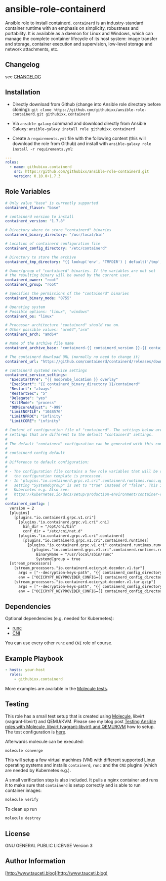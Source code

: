 <!--
Copyright (C) 2021-2023 Robert Wimmer
SPDX-License-Identifier: GPL-3.0-or-later
-->

ansible-role-containerd
=======================

Ansible role to install [containerd](https://github.com/containerd/containerd). `containerd` is an industry-standard container runtime with an emphasis on simplicity, robustness and portability. It is available as a daemon for Linux and Windows, which can manage the complete container lifecycle of its host system: image transfer and storage, container execution and supervision, low-level storage and network attachments, etc.

Changelog
---------

see [CHANGELOG](https://github.com/githubixx/ansible-role-containerd/blob/master/CHANGELOG.md)

Installation
------------

- Directly download from Github (change into Ansible role directory before cloning):
`git clone https://github.com/githubixx/ansible-role-containerd.git githubixx.containerd`

- Via `ansible-galaxy` command and download directly from Ansible Galaxy:
`ansible-galaxy install role githubixx.containerd`

- Create a `requirements.yml` file with the following content (this will download the role from Github) and install with
`ansible-galaxy role install -r requirements.yml`:

```yaml
---
roles:
  - name: githubixx.containerd
    src: https://github.com/githubixx/ansible-role-containerd.git
    version: 0.10.0+1.7.3
```

Role Variables
--------------

```yaml
# Only value "base" is currently supported
containerd_flavor: "base"

# containerd version to install
containerd_version: "1.7.8"

# Directory where to store "containerd" binaries
containerd_binary_directory: "/usr/local/bin"

# Location of containerd configuration file
containerd_config_directory: "/etc/containerd"

# Directory to store the archive
containerd_tmp_directory: "{{ lookup('env', 'TMPDIR') | default('/tmp', true) }}"

# Owner/group of "containerd" binaries. If the variables are not set
# the resulting binary will be owned by the current user.
containerd_owner: "root"
containerd_group: "root"

# Specifies the permissions of the "containerd" binaries
containerd_binary_mode: "0755"

# Operating system
# Possible options: "linux", "windows"
containerd_os: "linux"

# Processor architecture "containerd" should run on.
# Other possible values: "arm64","arm"
containerd_arch: "amd64"

# Name of the archive file name
containerd_archive_base: "containerd-{{ containerd_version }}-{{ containerd_os }}-{{ containerd_arch }}.tar.gz"

# The containerd download URL (normally no need to change it)
containerd_url: "https://github.com/containerd/containerd/releases/download/v{{ containerd_version }}/{{ containerd_archive_base }}"

# containerd systemd service settings
containerd_service_settings:
  "ExecStartPre": "{{ modprobe_location }} overlay"
  "ExecStart": "{{ containerd_binary_directory }}/containerd"
  "Restart": "always"
  "RestartSec": "5"
  "Delegate": "yes"
  "KillMode": "process"
  "OOMScoreAdjust": "-999"
  "LimitNOFILE": "1048576"
  "LimitNPROC": "infinity"
  "LimitCORE": "infinity"

# Content of configuration file of "containerd". The settings below are the
# settings that are different to the default "containerd" settings.
#
# The default "containerd" configuration can be generated with this command:
#
# containerd config default
#
# Difference to default configuration:
#
# - The configuration file contains a few role variables that will be replaced when
#   the configuration template is processed.
# - In 'plugins."io.containerd.grpc.v1.cri".containerd.runtimes.runc.options' the
#   setting "SystemdCgroup" is set to "true" instead of "false". This is relevant for
#   Kubernetes e.g. Also see:
#   https://kubernetes.io/docs/setup/production-environment/container-runtimes/#containerd-systemd)
#
containerd_config: |
  version = 2
  [plugins]
    [plugins."io.containerd.grpc.v1.cri"]
      [plugins."io.containerd.grpc.v1.cri".cni]
        bin_dir = "/opt/cni/bin"
        conf_dir = "/etc/cni/net.d"
      [plugins."io.containerd.grpc.v1.cri".containerd]
        [plugins."io.containerd.grpc.v1.cri".containerd.runtimes]
          [plugins."io.containerd.grpc.v1.cri".containerd.runtimes.runc]
            [plugins."io.containerd.grpc.v1.cri".containerd.runtimes.runc.options]
              BinaryName = "/usr/local/sbin/runc"
              SystemdCgroup = true
  [stream_processors]
    [stream_processors."io.containerd.ocicrypt.decoder.v1.tar"]
      args = ["--decryption-keys-path", "{{ containerd_config_directory }}/ocicrypt/keys"]
      env = ["OCICRYPT_KEYPROVIDER_CONFIG={{ containerd_config_directory }}/ocicrypt/ocicrypt_keyprovider.conf"]
    [stream_processors."io.containerd.ocicrypt.decoder.v1.tar.gzip"]
      args = ["--decryption-keys-path", "{{ containerd_config_directory }}/ocicrypt/keys"]
      env = ["OCICRYPT_KEYPROVIDER_CONFIG={{ containerd_config_directory }}/ocicrypt/ocicrypt_keyprovider.conf"]
```

Dependencies
------------

Optional dependencies (e.g. needed for Kubernetes):

- [runc](https://github.com/githubixx/ansible-role-runc)
- [CNI](https://github.com/githubixx/ansible-role-cni)

You can use every other `runc` and `CNI` role of course.

Example Playbook
----------------

```yaml
- hosts: your-host
  roles:
    - githubixx.containerd
```

More examples are available in the [Molecule tests](https://github.com/githubixx/ansible-role-containerd/tree/master/molecule/kvm).

Testing
-------

This role has a small test setup that is created using [Molecule](https://github.com/ansible-community/molecule), libvirt (vagrant-libvirt) and QEMU/KVM. Please see my blog post [Testing Ansible roles with Molecule, libvirt (vagrant-libvirt) and QEMU/KVM](https://www.tauceti.blog/posts/testing-ansible-roles-with-molecule-libvirt-vagrant-qemu-kvm/) how to setup. The test configuration is [here](https://github.com/githubixx/ansible-role-containerd/tree/master/molecule/kvm).

Afterwards molecule can be executed:

```bash
molecule converge
```

This will setup a few virtual machines (VM) with different supported Linux operating systems and installs `containerd`, `runc` and the `CNI` plugins (which are needed by Kubernetes e.g.).

A small verification step is also included. It pulls a nginx container and runs it to make sure that `containerd` is setup correctly and is able to run container images:

```bash
molecule verify
```

To clean up run

```bash
molecule destroy
```

License
-------

GNU GENERAL PUBLIC LICENSE Version 3

Author Information
------------------

[http://www.tauceti.blog](http://www.tauceti.blog)
